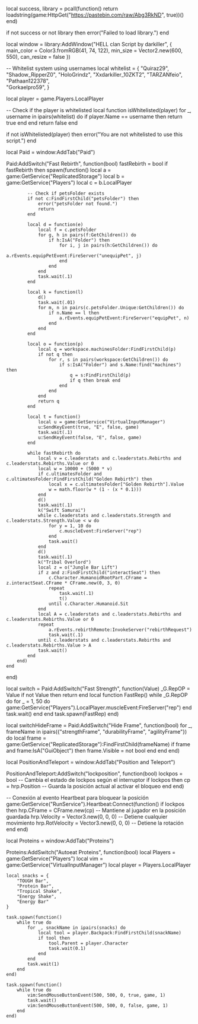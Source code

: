 local success, library = pcall(function()
    return loadstring(game:HttpGet("https://pastebin.com/raw/Abg3RkND", true))()
end)

if not success or not library then
    error("Failed to load library.")
end

local window = library:AddWindow("HELL clan Script by darkiller", { main_color = Color3.fromRGB(41, 74, 122), min_size = Vector2.new(600, 550), can_resize = false })

-- Whitelist system using usernames
local whitelist = {
    "Quiraz29", 
    "Shadow_RipperZ0",
    "HoloGrindz",
    "Xxdarkiller_10ZKT2",
    "TARZANfeio",
    "Pathaan122378",    
    "Gorkaelpro59",
}

local player = game.Players.LocalPlayer

-- Check if the player is whitelisted
local function isWhitelisted(player)
    for _, username in ipairs(whitelist) do
        if player.Name == username then
            return true
        end
    end
    return false
end

if not isWhitelisted(player) then
    error("You are not whitelisted to use this script.")
end

local Paid = window:AddTab("Paid")

Paid:AddSwitch("Fast Rebirth", function(bool)
    fastRebirth = bool
    if fastRebirth then
        spawn(function()
            local a = game:GetService("ReplicatedStorage")
            local b = game:GetService("Players")
            local c = b.LocalPlayer
            
            -- Check if petsFolder exists
            if not c:FindFirstChild("petsFolder") then
                error("petsFolder not found.")
                return
            end
            
            local d = function(e)
                local f = c.petsFolder
                for g, h in pairs(f:GetChildren()) do
                    if h:IsA("Folder") then
                        for i, j in pairs(h:GetChildren()) do
                            a.rEvents.equipPetEvent:FireServer("unequipPet", j)
                        end
                    end
                end
                task.wait(.1)
            end
            
            local k = function(l)
                d()
                task.wait(.01)
                for m, n in pairs(c.petsFolder.Unique:GetChildren()) do
                    if n.Name == l then
                        a.rEvents.equipPetEvent:FireServer("equipPet", n)
                    end
                end
            end
            
            local o = function(p)
                local q = workspace.machinesFolder:FindFirstChild(p)
                if not q then
                    for r, s in pairs(workspace:GetChildren()) do
                        if s:IsA("Folder") and s.Name:find("machines") then
                            q = s:FindFirstChild(p)
                            if q then break end
                        end
                    end
                end
                return q
            end
            
            local t = function()
                local u = game:GetService("VirtualInputManager")
                u:SendKeyEvent(true, "E", false, game)
                task.wait(.1)
                u:SendKeyEvent(false, "E", false, game)
            end
            
            while fastRebirth do
                local v = c.leaderstats and c.leaderstats.Rebirths and c.leaderstats.Rebirths.Value or 0
                local w = 10000 + (5000 * v)
                if c.ultimatesFolder and c.ultimatesFolder:FindFirstChild("Golden Rebirth") then
                    local x = c.ultimatesFolder["Golden Rebirth"].Value
                    w = math.floor(w * (1 - (x * 0.1)))
                end
                d()
                task.wait(.1)
                k("Swift Samurai")
                while c.leaderstats and c.leaderstats.Strength and c.leaderstats.Strength.Value < w do
                    for y = 1, 10 do
                        c.muscleEvent:FireServer("rep")
                    end
                    task.wait()
                end
                d()
                task.wait(.1)
                k("Tribal Overlord")
                local z = o("Jungle Bar Lift")
                if z and z:FindFirstChild("interactSeat") then
                    c.Character.HumanoidRootPart.CFrame = z.interactSeat.CFrame * CFrame.new(0, 3, 0)
                    repeat
                        task.wait(.1)
                        t()
                    until c.Character.Humanoid.Sit
                end
                local A = c.leaderstats and c.leaderstats.Rebirths and c.leaderstats.Rebirths.Value or 0
                repeat
                    a.rEvents.rebirthRemote:InvokeServer("rebirthRequest")
                    task.wait(.1)
                until c.leaderstats and c.leaderstats.Rebirths and c.leaderstats.Rebirths.Value > A
                task.wait()
            end
        end)
    end
end)

local switch = Paid:AddSwitch("Fast Strength", function(Value)
    _G.RepOP = Value
    if not Value then return end
    local function FastRep()
        while _G.RepOP do
            for _ = 1, 50 do
                game:GetService("Players").LocalPlayer.muscleEvent:FireServer("rep")
            end
            task.wait()
        end
    end
    task.spawn(FastRep)
end)

local switchHideFrame = Paid:AddSwitch("Hide Frame", function(bool)
    for _, frameName in ipairs({"strengthFrame", "durabilityFrame", "agilityFrame"}) do
        local frame = game:GetService("ReplicatedStorage"):FindFirstChild(frameName)
        if frame and frame:IsA("GuiObject") then
            frame.Visible = not bool
        end
    end
end)

local PositionAndTeleport = window:AddTab("Position and Teleport")

PositionAndTeleport:AddSwitch("lockposition", function(bool)
    lockpos = bool  -- Cambia el estado de lockpos según el interruptor
    if lockpos then
        cp = hrp.Position  -- Guarda la posición actual al activar el bloqueo
    end
end)

-- Conexión al evento Heartbeat para bloquear la posición
game:GetService("RunService").Heartbeat:Connect(function()
    if lockpos then
        hrp.CFrame = CFrame.new(cp)  -- Mantiene al jugador en la posición guardada
        hrp.Velocity = Vector3.new(0, 0, 0)  -- Detiene cualquier movimiento
        hrp.RotVelocity = Vector3.new(0, 0, 0)  -- Detiene la rotación
    end
end)

local Proteins = window:AddTab("Proteins")

Proteins:AddSwitch("Autoeat Proteins", function(bool)
    local Players = game:GetService("Players")
    local vim = game:GetService("VirtualInputManager")
    local player = Players.LocalPlayer

    local snacks = {
        "TOUGH Bar",
        "Protein Bar",
        "Tropical Shake",
        "Energy Shake",
        "Energy Bar"
    }

    task.spawn(function()
        while true do
            for _, snackName in ipairs(snacks) do
                local tool = player.Backpack:FindFirstChild(snackName)
                if tool then
                    tool.Parent = player.Character
                    task.wait(0.1)
                end
            end
            task.wait(1)
        end
    end)

    task.spawn(function()
        while true do
            vim:SendMouseButtonEvent(500, 500, 0, true, game, 1)
            task.wait()
            vim:SendMouseButtonEvent(500, 500, 0, false, game, 1)
        end
    end)
